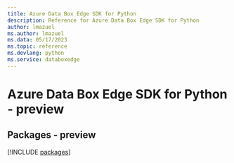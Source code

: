 ```yaml
---
title: Azure Data Box Edge SDK for Python
description: Reference for Azure Data Box Edge SDK for Python
author: lmazuel
ms.author: lmazuel
ms.data: 05/17/2023
ms.topic: reference
ms.devlang: python
ms.service: databoxedge
---
```

# Azure Data Box Edge SDK for Python - preview
## Packages - preview
[!INCLUDE [packages](data-box-edge-index.md)]
